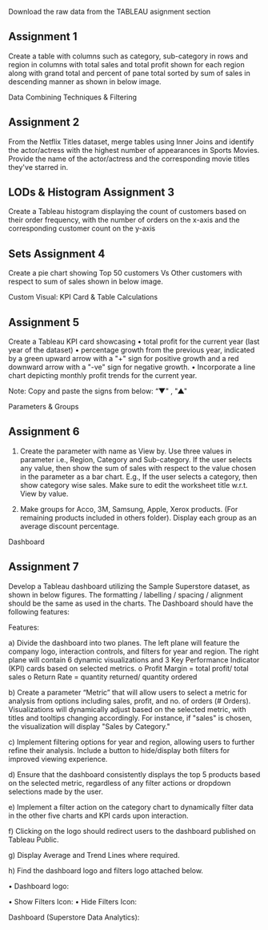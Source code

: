 Download the raw data from the TABLEAU asignment section


Assignment 1
---

Create a table with columns such as category, sub-category in rows and region in columns with total sales and total profit shown for each region along with grand total and percent of pane total sorted by sum of sales in descending manner as shown in below image.
 



Data Combining Techniques & Filtering

Assignment 2
---
From the Netflix Titles dataset, merge tables using Inner Joins and identify the actor/actress with the highest number of appearances in Sports Movies. Provide the name of the actor/actress and the corresponding movie titles they've starred in.




LODs & Histogram
Assignment 3
---
Create a Tableau histogram displaying the count of customers based on their order frequency, with the number of orders on the x-axis and the corresponding customer count on the y-axis
 

Sets
Assignment 4
---
Create a pie chart showing Top 50 customers Vs Other customers with respect to sum of sales shown in below image.

 
Custom Visual: KPI Card & Table Calculations

Assignment 5
---
Create a Tableau KPI card showcasing 
•	total profit for the current year (last year of the dataset)
•	percentage growth from the previous year, indicated by a green upward arrow with a "+" sign for positive growth and a red downward arrow with a "-ve" sign for negative growth.
•	Incorporate a line chart depicting monthly profit trends for the current year. 

Note: 
Copy and paste the signs from below:
“▼"  , "▲" 
 

Parameters & Groups

Assignment 6
---
1) Create the parameter with name as View by. Use three values in parameter i.e., Region, Category and Sub-category. If the user selects any value, then show the sum of sales with respect to the value chosen in the parameter as a bar chart. E.g., If the user selects a category, then show category wise sales. Make sure to edit the worksheet title w.r.t. View by value.

2) Make groups for Acco, 3M, Samsung, Apple, Xerox products. (For remaining products included in others folder). Display each group as an average discount percentage.

Dashboard

Assignment 7
---
Develop a Tableau dashboard utilizing the Sample Superstore dataset, as shown in below figures. The formatting / labelling / spacing / alignment should be the same as used in the charts. The Dashboard should have the following features:

Features:

a)	Divide the dashboard into two planes. The left plane will feature the company logo, interaction controls, and filters for year and region. The right plane will contain 6 dynamic visualizations and 3 Key Performance Indicator (KPI) cards based on selected metrics.
o	Profit Margin = total profit/ total sales
o	Return Rate = quantity returned/ quantity ordered

b)	Create a parameter “Metric” that will allow users to select a metric for analysis from options including sales, profit, and no. of orders (# Orders). Visualizations will dynamically adjust based on the selected metric, with titles and tooltips changing accordingly. For instance, if "sales" is chosen, the visualization will display "Sales by Category."
  


c)	Implement filtering options for year and region, allowing users to further refine their analysis. Include a button to hide/display both filters for improved viewing experience.
  

d)	Ensure that the dashboard consistently displays the top 5 products based on the selected metric, regardless of any filter actions or dropdown selections made by the user.

e)	Implement a filter action on the category chart to dynamically filter data in the other five charts and KPI cards upon interaction. 

f)	Clicking on the logo should redirect users to the dashboard published on Tableau Public.

g)	Display Average and Trend Lines where required.

h)	Find the dashboard logo and filters logo attached below.

•	Dashboard logo:
 

	


•	Show Filters Icon: 	•	Hide Filters Icon: 

                                                                                 
   
Dashboard (Superstore Data Analytics): 



















